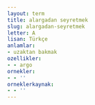 ```yaml
---
layout: term
title: alargadan seyretmek
slug: alargadan-seyretmek
letter: A
lisan: Türkçe
anlamlar:
- uzaktan bakmak
ozellikler:
- - argo
ornekler:
- - ''
orneklerkaynak:
- - ''
---
```

